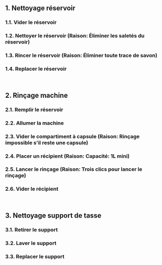 ## 1. Nettoyage réservoir
### 1.1. Vider le réservoir
### 1.2. Nettoyer le réservoir (Raison: Éliminer les saletés du réservoir)
### 1.3. Rincer le réservoir (Raison: Éliminer toute trace de savon)
### 1.4. Replacer le réservoir
<br/>

## 2. Rinçage machine
### 2.1. Remplir le réservoir
### 2.2. Allumer la machine
### 2.3. Vider le compartiment à capsule (Raison: Rinçage impossible s'il reste une capsule)
### 2.4. Placer un récipient (Raison: Capacité: 1L mini)
### 2.5. Lancer le rinçage (Raison: Trois clics pour lancer le rinçage)
### 2.6. Vider le récipient
<br/>

## 3. Nettoyage support de tasse
### 3.1. Retirer le support
### 3.2. Laver le support
### 3.3. Replacer le support
